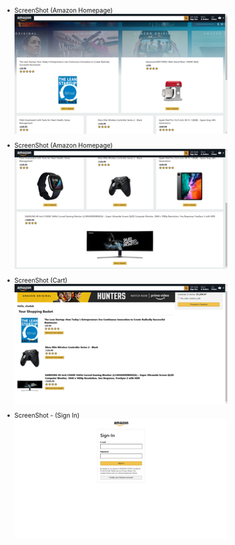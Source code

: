 - ScreenShot (Amazon Homepage)
![Screen Shot](screenshots/amazon_homepage1.png?raw=true "ScreenShot (Amazon Homepage)")

- ScreenShot (Amazon Homepage)
![Screen Shot](screenshots/amazon_homepage2.png?raw=true "ScreenShot (Amazon Homepage)")

- ScreenShot (Cart)
![Screen Shot](screenshots/cart.png?raw=true "ScreenShot (Cart)")

- ScreenShot - (Sign In)
![Screen Shot](screenshots/sign_in.png?raw=true "ScreenShot (Sign In)")
